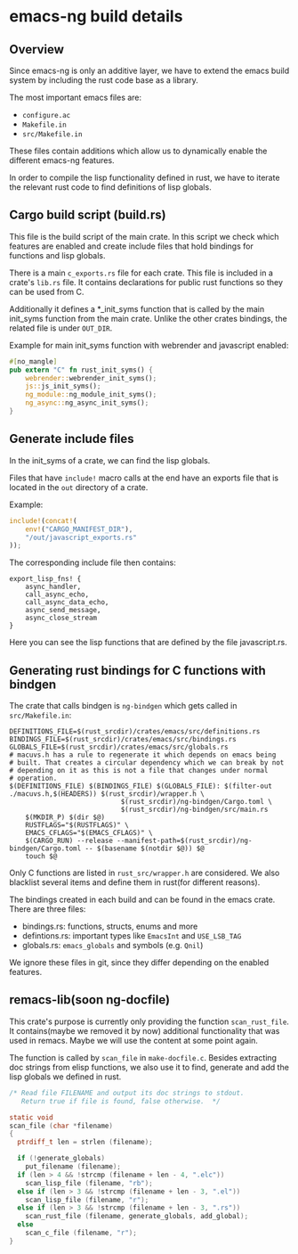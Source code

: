 # emacs-ng build details

## Overview

Since emacs-ng is only an additive layer, we have to extend the emacs
build system by including the rust code base as a library.

The most important emacs files are:

- `configure.ac`
- `Makefile.in`
- `src/Makefile.in`

These files contain additions which allow us to dynamically
enable the different emacs-ng features.

In order to compile the lisp functionality defined in rust, we have to
iterate the relevant rust code to find definitions of lisp globals.

## Cargo build script (build.rs)

This file is the build script of the main crate. In this script we
check which features are enabled and create include files that hold
bindings for functions and lisp globals.

There is a main `c_exports.rs` file for each crate. This file is
included in a crate's `lib.rs` file. It contains declarations for
public rust functions so they can be used from C.

Additionally it defines a *_init_syms function that is called by the
main init_syms function from the main crate. Unlike the other crates
bindings, the related file is under `OUT_DIR`.

Example for main init_syms function with webrender and javascript
enabled:

```rust
#[no_mangle]
pub extern "C" fn rust_init_syms() {
    webrender::webrender_init_syms();
    js::js_init_syms();
    ng_module::ng_module_init_syms();
    ng_async::ng_async_init_syms();
}
```

## Generate include files

In the init_syms of a crate, we can find the lisp globals.

Files that have `include!` macro calls at the end have an exports file
that is located in the `out` directory of a crate.

Example:

```rust
include!(concat!(
    env!("CARGO_MANIFEST_DIR"),
    "/out/javascript_exports.rs"
));
```

The corresponding include file then contains:

```
export_lisp_fns! {
    async_handler,
    call_async_echo,
    call_async_data_echo,
    async_send_message,
    async_close_stream
}
```

Here you can see the lisp functions that are defined by the file
javascript.rs.

## Generating rust bindings for C functions with bindgen

The crate that calls bindgen is `ng-bindgen` which gets called in
`src/Makefile.in`:

```
DEFINITIONS_FILE=$(rust_srcdir)/crates/emacs/src/definitions.rs
BINDINGS_FILE=$(rust_srcdir)/crates/emacs/src/bindings.rs
GLOBALS_FILE=$(rust_srcdir)/crates/emacs/src/globals.rs
# macuvs.h has a rule to regenerate it which depends on emacs being
# built. That creates a circular dependency which we can break by not
# depending on it as this is not a file that changes under normal
# operation.
$(DEFINITIONS_FILE) $(BINDINGS_FILE) $(GLOBALS_FILE): $(filter-out ./macuvs.h,$(HEADERS)) $(rust_srcdir)/wrapper.h \
							$(rust_srcdir)/ng-bindgen/Cargo.toml \
							$(rust_srcdir)/ng-bindgen/src/main.rs
	$(MKDIR_P) $(dir $@)
	RUSTFLAGS="$(RUSTFLAGS)" \
	EMACS_CFLAGS="$(EMACS_CFLAGS)" \
	$(CARGO_RUN) --release --manifest-path=$(rust_srcdir)/ng-bindgen/Cargo.toml -- $(basename $(notdir $@)) $@
	touch $@
```

Only C functions are listed in `rust_src/wrapper.h` are considered.
We also blacklist several items and define them in rust(for different
reasons).

The bindings created in each build and can be found in the
emacs crate. There are three files:

- bindings.rs: functions, structs, enums and more
- defintions.rs: important types like `EmacsInt` and `USE_LSB_TAG`
- globals.rs: `emacs_globals` and symbols (e.g. `Qnil`)

We ignore these files in git, since they differ depending on the
enabled features.

## remacs-lib(soon ng-docfile)

This crate's purpose is currently only providing the function
`scan_rust_file`. It contains(maybe we removed it by now) additional
functionality that was used in remacs. Maybe we will use the content
at some point again.

The function is called by `scan_file` in `make-docfile.c`. Besides
extracting doc strings from elisp functions, we also use it to find,
generate and add the lisp globals we defined in rust.

```c
/* Read file FILENAME and output its doc strings to stdout.
   Return true if file is found, false otherwise.  */

static void
scan_file (char *filename)
{
  ptrdiff_t len = strlen (filename);

  if (!generate_globals)
    put_filename (filename);
  if (len > 4 && !strcmp (filename + len - 4, ".elc"))
    scan_lisp_file (filename, "rb");
  else if (len > 3 && !strcmp (filename + len - 3, ".el"))
    scan_lisp_file (filename, "r");
  else if (len > 3 && !strcmp (filename + len - 3, ".rs"))
    scan_rust_file (filename, generate_globals, add_global);
  else
    scan_c_file (filename, "r");
}
```
